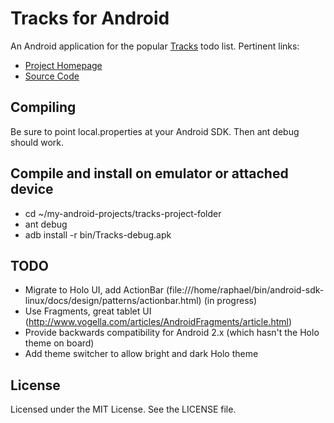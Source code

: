 Tracks for Android
==================

An Android application for the popular [Tracks](http://www.getontracks.org) todo
list.  Pertinent links:

* [Project Homepage](http://xvx.ca/code/tracks-android)
* [Source Code](http://github.com/adamwg/tracks-android)

Compiling
---------

Be sure to point local.properties at your Android SDK.  Then ant debug should
work.

Compile and install on emulator or attached device
--------------------------------------------------

* cd ~/my-android-projects/tracks-project-folder
* ant debug
* adb install -r bin/Tracks-debug.apk

TODO
----

* Migrate to Holo UI, add ActionBar (file:///home/raphael/bin/android-sdk-linux/docs/design/patterns/actionbar.html) (in progress)
* Use Fragments, great tablet UI (http://www.vogella.com/articles/AndroidFragments/article.html)
* Provide backwards compatibility for Android 2.x (which hasn't the Holo theme on board)
* Add theme switcher to allow bright and dark Holo theme

License
-------

Licensed under the MIT License.  See the LICENSE file.

